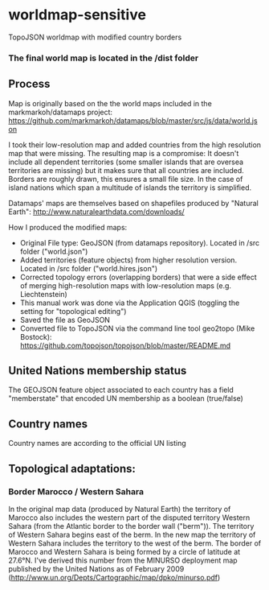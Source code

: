 # worldmap-sensitive
TopoJSON worldmap with modified country borders

### The final world map is located in the /dist folder


## Process
Map is originally based on the the world maps included in the markmarkoh/datamaps project:
https://github.com/markmarkoh/datamaps/blob/master/src/js/data/world.json

I took their low-resolution map and added countries from the high resolution map that were missing.
The resulting map is a compromise: It doesn't include all dependent territories (some smaller islands that are oversea territories are missing) but it makes sure that all countries are included. 
Borders are roughly drawn, this ensures a small file size.
In the case of island nations which span a multitude of islands the territory is simplified. 

Datamaps' maps are themselves based on shapefiles produced by "Natural Earth": http://www.naturalearthdata.com/downloads/

How I produced the modified maps:
- Original File type: GeoJSON (from datamaps repository). Located in /src folder ("world.json")
- Added territories (feature objects) from higher resolution version. Located in /src folder ("world.hires.json")
- Corrected topology errors (overlapping borders) that were a side effect of merging high-resolution maps with low-resolution maps (e.g. Liechtenstein)
- This manual work was done via the Application QGIS (toggling the setting for "topological editing")
- Saved the file as GeoJSON 
- Converted file to TopoJSON via the command line tool geo2topo (Mike Bostock): https://github.com/topojson/topojson/blob/master/README.md 

## United Nations membership status
The GEOJSON feature object associated to each country has a field "memberstate" that encoded UN membership as a boolean (true/false)

## Country names
Country names are according to the official UN listing

## Topological adaptations:
### Border Marocco / Western Sahara
In the original map data (produced by Natural Earth) the territory of Marocco also includes the western part of the disputed territory Western Sahara (from the Atlantic border to the border wall ("berm")). The territory of Western Sahara begins east of the berm.
In the new map the territory of Western Sahara includes the territory to the west of the berm.
The border of Marocco and Western Sahara is being formed by a circle of latitude at 27.6°N.
I've derived this number from the MINURSO deployment map published by the United Nations as of February 2009 (http://www.un.org/Depts/Cartographic/map/dpko/minurso.pdf)
